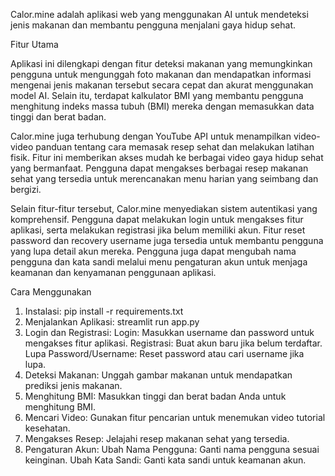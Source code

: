 Calor.mine adalah aplikasi web yang menggunakan AI untuk mendeteksi jenis makanan dan membantu pengguna menjalani gaya hidup sehat.

Fitur Utama

Aplikasi ini dilengkapi dengan fitur deteksi makanan yang memungkinkan pengguna untuk mengunggah foto makanan dan mendapatkan informasi mengenai jenis makanan tersebut secara cepat dan akurat menggunakan model AI. Selain itu, terdapat kalkulator BMI yang membantu pengguna menghitung indeks massa tubuh (BMI) mereka dengan memasukkan data tinggi dan berat badan.

Calor.mine juga terhubung dengan YouTube API untuk menampilkan video-video panduan tentang cara memasak resep sehat dan melakukan latihan fisik. Fitur ini memberikan akses mudah ke berbagai video gaya hidup sehat yang bermanfaat. Pengguna dapat mengakses berbagai resep makanan sehat yang tersedia untuk merencanakan menu harian yang seimbang dan bergizi.

Selain fitur-fitur tersebut, Calor.mine menyediakan sistem autentikasi yang komprehensif. Pengguna dapat melakukan login untuk mengakses fitur aplikasi, serta melakukan registrasi jika belum memiliki akun. Fitur reset password dan recovery username juga tersedia untuk membantu pengguna yang lupa detail akun mereka. Pengguna juga dapat mengubah nama pengguna dan kata sandi melalui menu pengaturan akun untuk menjaga keamanan dan kenyamanan penggunaan aplikasi.

Cara Menggunakan
1. Instalasi:
pip install -r requirements.txt
2. Menjalankan Aplikasi:
streamlit run app.py
3. Login dan Registrasi:
Login: Masukkan username dan password untuk mengakses fitur aplikasi.
Registrasi: Buat akun baru jika belum terdaftar.
Lupa Password/Username: Reset password atau cari username jika lupa.
4. Deteksi Makanan: Unggah gambar makanan untuk mendapatkan prediksi jenis makanan.
5. Menghitung BMI: Masukkan tinggi dan berat badan Anda untuk menghitung BMI.
6. Mencari Video: Gunakan fitur pencarian untuk menemukan video tutorial kesehatan.
7. Mengakses Resep: Jelajahi resep makanan sehat yang tersedia.
8. Pengaturan Akun:
Ubah Nama Pengguna: Ganti nama pengguna sesuai keinginan.
Ubah Kata Sandi: Ganti kata sandi untuk keamanan akun.
